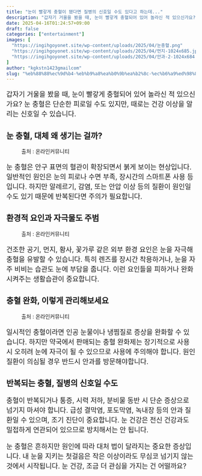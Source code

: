 ```yaml
---
title: "눈이 빨갛게 충혈이 됐다면 질병의 신호일 수도 있다고 하는데..."
description: "갑자기 거울을 봤을 때, 눈이 빨갛게 충혈되어 있어 놀라신 적 있으신가요? 눈 충혈은 단순한 피로일 수도 있지만, 때로는 건강 이상을 알리는 신호일 수 있습니다."
date: 2025-04-16T01:24:57+09:00
draft: false
categories: ["entertainment"]
images: [
  "https://ingihgoyonet.site/wp-content/uploads/2025/04/눈충혈.png"
  "https://ingihgoyonet.site/wp-content/uploads/2025/04/먼지-1024x685.jpg"
  "https://ingihgoyonet.site/wp-content/uploads/2025/04/안과-2-1024x684.jpg"
]
author: "kgkstn1423gmailcom"
slug: "%eb%88%88%ec%9d%b4-%eb%b9%a8%ea%b0%9b%ea%b2%8c-%ec%b6%a9%ed%98%88%ec%9d%b4-%eb%90%90%eb%8b%a4%eb%a9%b4-%ec%a7%88%eb%b3%91%ec%9d%98-%ec%8b%a0%ed%98%b8%ec%9d%bc-%ec%88%98%eb%8f%84-%ec%9e%88%eb%8b%a4"
---
```


<p style="font-size:18px">갑자기 거울을 봤을 때, 눈이 빨갛게 충혈되어 있어 놀라신 적 있으신가요? 눈 충혈은 단순한 피로일 수도 있지만, 때로는 건강 이상을 알리는 신호일 수 있습니다.</p> <h2 >눈 충혈, 대체 왜 생기는 걸까?</h2> <figure ><img src="https://ingihgoyonet.site/wp-content/uploads/2025/04/눈충혈.png" alt="" style="aspect-ratio:16/9;object-fit:cover"/><figcaption >출처 : 온라인커뮤니티</figcaption></figure> <p style="font-size:18px">눈 충혈은 안구 표면의 혈관이 확장되면서 붉게 보이는 현상입니다. 일반적인 원인은 눈의 피로나 수면 부족, 장시간의 스마트폰 사용 등입니다. 하지만 알레르기, 감염, 또는 안압 이상 등의 질환이 원인일 수도 있기 때문에 반복된다면 주의가 필요합니다.</p> <h2 >환경적 요인과 자극물도 주범</h2> <figure ><img src="https://ingihgoyonet.site/wp-content/uploads/2025/04/먼지-1024x685.jpg" alt="" /><figcaption >출처 : 온라인커뮤니티</figcaption></figure> <p style="font-size:18px">건조한 공기, 먼지, 황사, 꽃가루 같은 외부 환경 요인은 눈을 자극해 충혈을 유발할 수 있습니다. 특히 렌즈를 장시간 착용하거나, 눈을 자주 비비는 습관도 눈에 부담을 줍니다. 이런 요인들을 피하거나 완화시켜주는 생활습관이 중요합니다.</p> <h2 >충혈 완화, 이렇게 관리해보세요</h2> <figure ><img src="https://ingihgoyonet.site/wp-content/uploads/2025/04/안과-2-1024x684.jpg" alt="" style="aspect-ratio:16/9;object-fit:cover"/><figcaption >출처 : 온라인커뮤니티</figcaption></figure> <p style="font-size:18px">일시적인 충혈이라면 인공 눈물이나 냉찜질로 증상을 완화할 수 있습니다. 하지만 약국에서 판매되는 충혈 완화제는 장기적으로 사용 시 오히려 눈에 자극이 될 수 있으므로 사용에 주의해야 합니다. 원인 질환이 의심될 경우 반드시 안과를 방문해야합니다.</p> <h2 >반복되는 충혈, 질병의 신호일 수도</h2> <p style="font-size:18px">충혈이 반복되거나 통증, 시력 저하, 분비물 동반 시 단순 증상으로 넘기지 마셔야 합니다. 급성 결막염, 포도막염, 녹내장 등의 안과 질환일 수 있으며, 조기 진단이 중요합니다. 눈 건강은 전신 건강과도 밀접하게 연관되어 있으므로 방치해서는 안 됩니다.</p> <p style="font-size:18px">눈 충혈은 흔하지만 원인에 따라 대처 법이 달라지는 중요한 증상입니다. 내 눈을 지키는 첫걸음은 작은 이상이라도 무심코 넘기지 않는 것에서 시작됩니다. 눈 건강, 조금 더 관심을 가지는 건 어떨까요?</p>